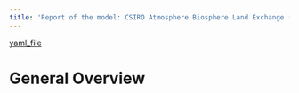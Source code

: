 ```yaml
---
title: 'Report of the model: CSIRO Atmosphere Biosphere Land Exchange (CABLE), version: 1'
---
```

[yaml_file](data/VerosTestModels/Wang2010Biogeosciences.yaml)  
  
  
  
# General Overview  
  
